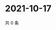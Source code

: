 # 2021-10-17

共 0 条

<!-- BEGIN WEIBO -->
<!-- 最后更新时间 Sun Oct 17 2021 18:08:45 GMT+0800 (China Standard Time) -->

<!-- END WEIBO -->
